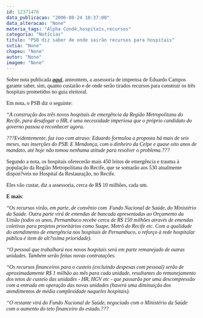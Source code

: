 ```yaml
---
id: 12371476
data_publicacao: "2006-08-24 10:37:00"
data_alteracao: "None"
materia_tags: "Alpha Condé,hospitais,recursos"
categoria: "Notícias"
titulo: "PSB diz saber de onde sairão recursos para hospitais"
sutia: "None"
chapeu: "None"
autor: "None"
imagem: "None"
---
```

<p><P><FONT face=Verdana>Sobre nota publicada <STRONG><EM><A href=\"https://jc3.uol.com.br/blogs/jc/2006/08/22/index.php#913\">aqui</A></EM></STRONG>, anteontem, a assessoria de imprensa de Eduardo Campos garante saber, sim, quanto custarão e de onde serão tirados recursos para construir os três hospitais prometidos no guia eleitoral.</FONT></P></p>
<p><P><FONT face=Verdana>Em nota, o PSB diz o seguinte:</FONT></P></p>
<p><P><FONT face=Verdana><EM>“A construção dos três novos hospitais de emergência da Região Metropolitana do Recife, para desafogar o HR, é uma necessidade imperiosa que o próprio candidato do governo passou a reconhecer agora.</EM></FONT></P></p>
<p><P><FONT face=Verdana><EM>???Evidentemente, faz isso com atraso: Eduardo formulou a proposta há mais de seis meses, nas inserções do PSB. E Mendonça, com o dinheiro da Celpe e quase oito anos de mandato, até hoje não tomou nenhuma atitude para resolver o problema.???</EM></FONT></P></p>
<p><P><FONT face=Verdana>Segundo a nota, os hospitais oferecerão mais 450 leitos de emergência e trauma à população da Região Metropolitana do Recife, que se somarão aos 530 atualmente dispon?veis no Hospital da Restauração, no Recife.</FONT></P></p>
<p><P><FONT face=Verdana>Eles vão custar, diz a assessoria, cerca de R$ 10 milhões, cada um.</FONT></P></p>
<p><P><FONT face=Verdana><STRONG>E mais</STRONG>:</FONT></P></p>
<p><P><FONT face=Verdana><EM>“Os recursos virão, em parte, de convênio com&nbsp; Fundo Nacional de Saúde, do Ministério da Saúde. Outra parte virá de emendas de bancada apresentadas ao Orçamento da União (todos os anos, Pernambuco recebe cerca de R$ 150 milhões através de emendas coletivas para projetos prioritários como Suape, Metrô do Recife etc. Com a qualidade do atendimento de emergência nos hospitais de Pernambuco, o reforço à rede hospitalar pública é item de alt?ssima prioridade).</EM></FONT></P></p>
<p><P><FONT face=Verdana><EM>“O pessoal que trabalhará nos novos hospitais será em parte remanejado de outras unidades. Também serão feitas novas contratações.</EM></FONT></P></p>
<p><P><FONT face=Verdana><EM>“Os recursos financeiros para o custeio (excluindo despesas com pessoal) serão de aproximadamente R$ 1 milhão ao mês para cada unidade, resultantes do remanejamento dos tetos de custeio das unidades - HR, HGV etc - que passarão por uma descompressão com a entrada em operação das novas unidades (haverá uma diminuição dos atendimentos de média complexidade naqueles hospitais).</EM></FONT></P></p>
<p><P><FONT face=Verdana><EM>“O restante virá do Fundo Nacional de Saúde, negociado com o Ministério da Saúde com o aumento do teto financeiro do estado.???</EM></FONT></P> </p>
